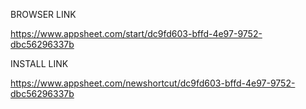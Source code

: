 BROWSER LINK

https://www.appsheet.com/start/dc9fd603-bffd-4e97-9752-dbc56296337b

INSTALL LINK

https://www.appsheet.com/newshortcut/dc9fd603-bffd-4e97-9752-dbc56296337b

